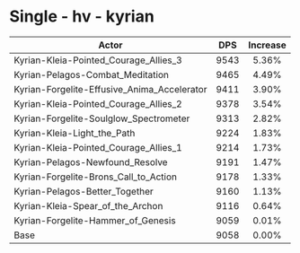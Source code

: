 # Single - hv - kyrian
| Actor | DPS | Increase |
|---|:---:|:---:|
|Kyrian-Kleia-Pointed_Courage_Allies_3|9543|5.36%|
|Kyrian-Pelagos-Combat_Meditation|9465|4.49%|
|Kyrian-Forgelite-Effusive_Anima_Accelerator|9411|3.90%|
|Kyrian-Kleia-Pointed_Courage_Allies_2|9378|3.54%|
|Kyrian-Forgelite-Soulglow_Spectrometer|9313|2.82%|
|Kyrian-Kleia-Light_the_Path|9224|1.83%|
|Kyrian-Kleia-Pointed_Courage_Allies_1|9214|1.73%|
|Kyrian-Pelagos-Newfound_Resolve|9191|1.47%|
|Kyrian-Forgelite-Brons_Call_to_Action|9178|1.33%|
|Kyrian-Pelagos-Better_Together|9160|1.13%|
|Kyrian-Kleia-Spear_of_the_Archon|9116|0.64%|
|Kyrian-Forgelite-Hammer_of_Genesis|9059|0.01%|
|Base|9058|0.00%|
